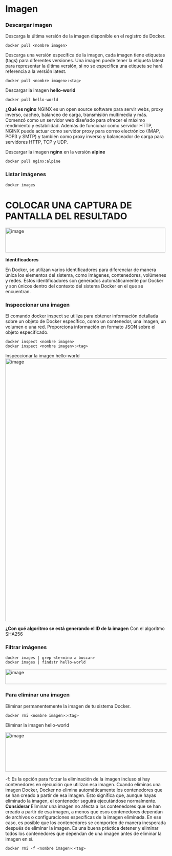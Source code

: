 # Imagen
### Descargar imagen
Descarga la última versión de la imagen disponible en el registro de Docker.

```
docker pull <nombre imagen> 
```

Descarga una versión específica de la imagen, cada imagen tiene etiquetas (tags) para diferentes versiones.
Una imagen puede tener la etiqueta latest para representar la última versión, si no se especifica una etiqueta se hará referencia a la versión latest.

```
docker pull <nombre imagen>:<tag>
```

Descargar la imagen **hello-world**
```
docker pull hello-world
```

**¿Qué es nginx**
NGINX es un open source software para servir webs, proxy inverso, cacheo, balanceo de carga, transmisión multimedia y más. Comenzó como un servidor web diseñado para ofrecer el máximo rendimiento y estabilidad. Además de funcionar como servidor HTTP, NGINX puede actuar como servidor proxy para correo electrónico (IMAP, POP3 y SMTP) y también como proxy inverso y balanceador de carga para servidores HTTP, TCP y UDP. 

Descargar la imagen  **nginx** en la versión **alpine**
```
docker pull nginx:alpine
```


### Listar imágenes

```
docker images
```

# COLOCAR UNA CAPTURA DE PANTALLA DEL RESULTADO 
<img width="500" height="77" alt="image" src="https://github.com/user-attachments/assets/7cc44241-fa85-429d-b09e-5c18da2f9173" />

**Identificadores**

En Docker, se utilizan varios identificadores para diferenciar de manera única los elementos del sistema, como imágenes, contenedores, volúmenes y redes. Estos identificadores son generados automáticamente por Docker y son únicos dentro del contexto del sistema Docker en el que se encuentran. 

### Inspeccionar una imagen
El comando docker inspect se utiliza para obtener información detallada sobre un objeto de Docker específico, como un contenedor, una imagen, un volumen o una red.  Proporciona información en formato JSON sobre el objeto especificado.

```
docker inspect <nombre imagen>
docker inspect <nombre imagen>:<tag>
```

Inspeccionar la imagen hello-world 
<img width="787" height="819" alt="image" src="https://github.com/user-attachments/assets/6e76b816-7488-4969-82b3-3975a2d677c0" />


**¿Con qué algoritmo se está generando el ID de la imagen**
Con el algoritmo SHA256

### Filtrar imágenes

```
docker images | grep <termino a buscar>
docker images | findstr hello-world

```
<img width="513" height="47" alt="image" src="https://github.com/user-attachments/assets/a38b04c1-6405-40eb-8adb-01d5a083f12c" />

### Para eliminar una imagen
Eliminar permanentemente la imagen de tu sistema Docker.

```
docker rmi <nombre imagen>:<tag>
```

Eliminar la imagen hello-world 

<img width="505" height="123" alt="image" src="https://github.com/user-attachments/assets/a39025ee-84ad-4900-8318-bd549f18965c" />

-f: Es la opción para forzar la eliminación de la imagen incluso si hay contenedores en ejecución que utilizan esa imagen.
Cuando eliminas una imagen Docker, Docker no elimina automáticamente los contenedores que se han creado a partir de esa imagen. Esto significa que, aunque hayas eliminado la imagen, el contenedor seguirá ejecutándose normalmente.  
**Considerar**
Eliminar una imagen no afecta a los contenedores que se han creado a partir de esa imagen, a menos que esos contenedores dependan de archivos o configuraciones específicas de la imagen eliminada. En ese caso, es posible que los contenedores se comporten de manera inesperada después de eliminar la imagen.
Es una buena práctica detener y eliminar todos los contenedores que dependan de una imagen antes de eliminar la imagen en sí.

```
docker rmi -f <nombre imagen>:<tag>
```
